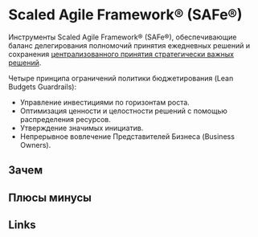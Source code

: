 # Scaled Agile Framework® (SAFe®)

Инструменты Scaled Agile Framework® (SAFe®), обеспечивающие баланс делегирования полномочий принятия ежедневных решений и сохранения [централизованного принятия стратегически важных решений](https://scrumtrek.ru/blog/enterprise-agility/7656/osvobozhdaj-i-vlastvuj-effektivnoe-upravlenie-izmeneniyami-v-safe/).

Четыре принципа ограничений политики бюджетирования (Lean Budgets Guardrails):

- Управление инвестициями по горизонтам роста.
- Оптимизация ценности и целостности решений с помощью распределения ресурсов.
- Утверждение значимых инициатив.
- Непрерывное вовлечение Представителей Бизнеса (Business Owners).

## Зачем

## Плюсы минусы

## Links
